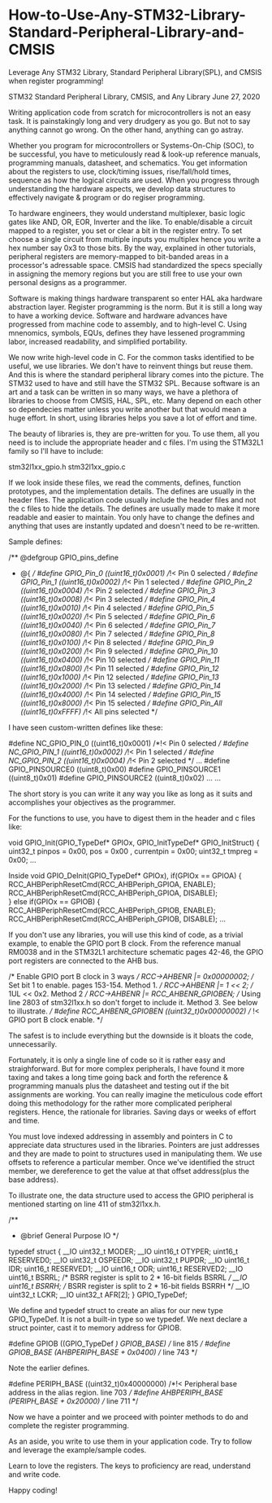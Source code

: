 # How-to-Use-Any-STM32-Library-Standard-Peripheral-Library-and-CMSIS
Leverage Any STM32 Library, Standard Peripheral Library(SPL), and CMSIS when register programming!

STM32 Standard Peripheral Library, CMSIS, and Any Library	June 27, 2020

Writing application code from scratch for microcontrollers is not an easy task. It is 
painstakingly long and very drudgery as you go. But not to say anything cannot go wrong.
On the other hand, anything can go astray.

Whether you program for microcontrollers or Systems-On-Chip (SOC), to be successful, you
have to meticulously read & look-up reference manuals, programming manuals, datasheet, 
and schematics. You get information about the registers to use, clock/timing issues, 
rise/fall/hold times, sequence as how the logical circuits are used. When you progress
through understanding the hardware aspects, we develop data structures to effectively
navigate & program or do regiser programming.

To hardware engineers, they would understand multiplexer, basic logic gates like AND, OR,
EOR, Inverter and the like. To enable/disable a circuit mapped to a register, you set
or clear a bit in the register entry. To set choose a single circuit from multiple 
inputs you multiplex hence you write a hex number say 0x3 to those bits. By the way,
explained in other tutorials, peripheral registers are memory-mapped to bit-banded areas
in a processor's adressable space. CMSIS had standardized the specs specially in assigning
the memory regions but you are still free to use your own personal designs as a programmer.

Software is making things hardware transparent so enter HAL aka hardware abstraction
layer. Register programming is the norm. But it is still a long way to have a working
device. Software and hardware advances have progressed from machine code to assembly,
and to high-level C. Using mnenomics, symbols, EQUs, defines they have lessened 
programming labor, increased readability, and simplified portability.

We now write high-level code in C. For the common tasks identified to be useful, we use
libraries. We don't have to reinvent things but reuse them. And this is where the 
standard peripheral library comes into the picture. The STM32 used to have and still have
the STM32 SPL. Because software is an art and a task can be written in so many ways, we
have a plethora of libraries to choose from CMSIS, HAL, SPL, etc. Many depend on each
other so dependecies matter unless you write another but that would mean a huge effort.
In short, using libraries helps you save a lot of effort and time.

The beauty of libraries is, they are pre-written for you. To use them, all you need is to
include the appropriate header and c files. I'm using the STM32L1 family so I'll have to
include:

stm32l1xx_gpio.h
stm32l1xx_gpio.c

If we look inside these files, we read the comments, defines, function prototypes, and the
implementation details. The defines are usually in the header files. The application code
usually include the header files and not the c files to hide the details. The defines are 
usually made to make it more readable and easier to maintain. You only have to change the
defines and anything that uses are instantly updated and doesn't need to be re-written.

Sample defines:

/** @defgroup GPIO_pins_define 
  * @{
  */
#define GPIO_Pin_0        ((uint16_t)0x0001)  /*!< Pin 0 selected */
#define GPIO_Pin_1        ((uint16_t)0x0002)  /*!< Pin 1 selected */
#define GPIO_Pin_2        ((uint16_t)0x0004)  /*!< Pin 2 selected */
#define GPIO_Pin_3        ((uint16_t)0x0008)  /*!< Pin 3 selected */
#define GPIO_Pin_4        ((uint16_t)0x0010)  /*!< Pin 4 selected */
#define GPIO_Pin_5        ((uint16_t)0x0020)  /*!< Pin 5 selected */
#define GPIO_Pin_6        ((uint16_t)0x0040)  /*!< Pin 6 selected */
#define GPIO_Pin_7        ((uint16_t)0x0080)  /*!< Pin 7 selected */
#define GPIO_Pin_8        ((uint16_t)0x0100)  /*!< Pin 8 selected */
#define GPIO_Pin_9        ((uint16_t)0x0200)  /*!< Pin 9 selected */
#define GPIO_Pin_10       ((uint16_t)0x0400)  /*!< Pin 10 selected */
#define GPIO_Pin_11       ((uint16_t)0x0800)  /*!< Pin 11 selected */
#define GPIO_Pin_12       ((uint16_t)0x1000)  /*!< Pin 12 selected */
#define GPIO_Pin_13       ((uint16_t)0x2000)  /*!< Pin 13 selected */
#define GPIO_Pin_14       ((uint16_t)0x4000)  /*!< Pin 14 selected */
#define GPIO_Pin_15       ((uint16_t)0x8000)  /*!< Pin 15 selected */
#define GPIO_Pin_All      ((uint16_t)0xFFFF)  /*!< All pins selected */

I have seen custom-written defines like these:

#define NC_GPIO_PIN_0     ((uint16_t)0x0001)  /*!< Pin 0 selected */
#define NC_GPIO_PIN_1     ((uint16_t)0x0002)  /*!< Pin 1 selected */
#define NC_GPIO_PIN_2     ((uint16_t)0x0004)  /*!< Pin 2 selected */
...
#define GPIO_PINSOURCE0   ((uint8_t)0x00)
#define GPIO_PINSOURCE1   ((uint8_t)0x01)
#define GPIO_PINSOURCE2   ((uint8_t)0x02)
...
...

The short story is you can write it any way you like as long as it suits and accomplishes
your objectives as the programmer.

For the functions to use, you have to digest them in the header and c files like:

void GPIO_Init(GPIO_TypeDef* GPIOx, GPIO_InitTypeDef* GPIO_InitStruct)
{
  uint32_t pinpos = 0x00, pos = 0x00 , currentpin = 0x00;
  uint32_t tmpreg = 0x00;
  ...
  
Inside void GPIO_DeInit(GPIO_TypeDef* GPIOx), 
  if(GPIOx == GPIOA)
  {
    RCC_AHBPeriphResetCmd(RCC_AHBPeriph_GPIOA, ENABLE);
    RCC_AHBPeriphResetCmd(RCC_AHBPeriph_GPIOA, DISABLE);  
  }
  else if(GPIOx == GPIOB)
  {
    RCC_AHBPeriphResetCmd(RCC_AHBPeriph_GPIOB, ENABLE);
    RCC_AHBPeriphResetCmd(RCC_AHBPeriph_GPIOB, DISABLE);
    ...
    
If you don't use any libraries, you will use this kind of code, as a trivial example, to
enable the GPIO port B clock. From the reference manual RM0038 and in the STM32L1 
architecture schematic pages 42-46, the GPIO port registers are connected to the AHB bus.

/* Enable GPIO port B clock in 3 ways */
RCC->AHBENR |= 0x00000002;	      /* Set bit 1 to enable. pages 153-154. Method 1. */
RCC->AHBENR |= 1 << 2;		      /* 1UL << 0x2. Method 2 */
RCC->AHBENR |= RCC_AHBENR_GPIOBEN;    /* Using 	line 2803 of stm32l1xx.h so don't forget
					 to include it. Method 3. See below to illustrate. */
#define  RCC_AHBENR_GPIOBEN  ((uint32_t)0x00000002)  /* !< GPIO port B clock enable. */

The safest is to include everything but the downside is it bloats the code, unnecessarily.
		
Fortunately, it is only a single line of code so it is rather easy and straighforward. 
But for more complex peripherals, I have found it more taxing and takes a long time
going back and forth the reference & programming manuals plus the datasheet and testing
out if the bit assignments are working. You can really imagine the meticulous code effort
doing this methodology for the rather more complicated peripheral registers. Hence, the
rationale for libraries. Saving days or weeks of effort and time.

You must love indexed addressing in assembly and pointers in C to appreciate data 
structures used in the libraries. Pointers are just addresses and they are made to point
to structures used in manipulating them. We use offsets to reference a particular member.
Once we've identified the struct member, we dereference to get the value at that offset
address(plus the base address).

To illustrate one, the data structure used to access the GPIO peripheral is mentioned 
starting on line 411 of stm32l1xx.h.

/** 
  * @brief General Purpose IO
  */

typedef struct
{
  __IO uint32_t MODER;
  __IO uint16_t OTYPER;
  uint16_t RESERVED0;
  __IO uint32_t OSPEEDR;
  __IO uint32_t PUPDR;
  __IO uint16_t IDR;
  uint16_t RESERVED1;
  __IO uint16_t ODR;
  uint16_t RESERVED2;
  __IO uint16_t BSRRL; /* BSRR register is split to 2 * 16-bit fields BSRRL */
  __IO uint16_t BSRRH; /* BSRR register is split to 2 * 16-bit fields BSRRH */
  __IO uint32_t LCKR;
  __IO uint32_t AFR[2];
} GPIO_TypeDef;

We define and typedef struct to create an alias for our new type GPIO_TypeDef. It is not
a built-in type so we typedef. We next declare a struct pointer, cast it to memory
address for GPIOB.

#define GPIOB            ((GPIO_TypeDef *) GPIOB_BASE)  /* line 815 */
#define GPIOB_BASE       (AHBPERIPH_BASE + 0x0400)      /* line 743 */

Note the earlier defines.

#define PERIPH_BASE      ((uint32_t)0x40000000)    /*!< Peripheral base address in the alias region. line 703 */
#define AHBPERIPH_BASE   (PERIPH_BASE + 0x20000)   /* line 711 */

Now we have a pointer and we proceed with pointer methods to do and complete the register
programming.
  
As an aside, you write to use them in your application code. Try to follow and 
leverage the example/sample codes.

Learn to love the registers. The keys to proficiency are read, understand and write code.

Happy coding!

